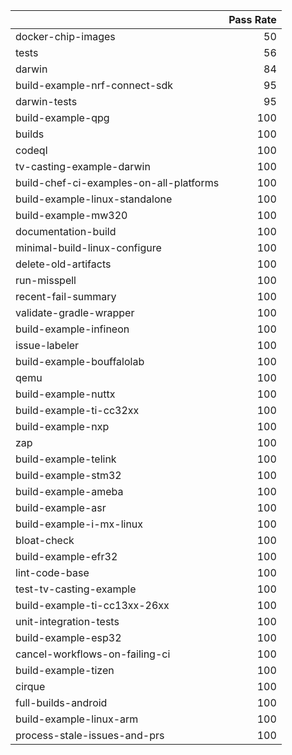 |                                         |   Pass Rate |
|:----------------------------------------|------------:|
| docker-chip-images                      |          50 |
| tests                                   |          56 |
| darwin                                  |          84 |
| build-example-nrf-connect-sdk           |          95 |
| darwin-tests                            |          95 |
| build-example-qpg                       |         100 |
| builds                                  |         100 |
| codeql                                  |         100 |
| tv-casting-example-darwin               |         100 |
| build-chef-ci-examples-on-all-platforms |         100 |
| build-example-linux-standalone          |         100 |
| build-example-mw320                     |         100 |
| documentation-build                     |         100 |
| minimal-build-linux-configure           |         100 |
| delete-old-artifacts                    |         100 |
| run-misspell                            |         100 |
| recent-fail-summary                     |         100 |
| validate-gradle-wrapper                 |         100 |
| build-example-infineon                  |         100 |
| issue-labeler                           |         100 |
| build-example-bouffalolab               |         100 |
| qemu                                    |         100 |
| build-example-nuttx                     |         100 |
| build-example-ti-cc32xx                 |         100 |
| build-example-nxp                       |         100 |
| zap                                     |         100 |
| build-example-telink                    |         100 |
| build-example-stm32                     |         100 |
| build-example-ameba                     |         100 |
| build-example-asr                       |         100 |
| build-example-i-mx-linux                |         100 |
| bloat-check                             |         100 |
| build-example-efr32                     |         100 |
| lint-code-base                          |         100 |
| test-tv-casting-example                 |         100 |
| build-example-ti-cc13xx-26xx            |         100 |
| unit-integration-tests                  |         100 |
| build-example-esp32                     |         100 |
| cancel-workflows-on-failing-ci          |         100 |
| build-example-tizen                     |         100 |
| cirque                                  |         100 |
| full-builds-android                     |         100 |
| build-example-linux-arm                 |         100 |
| process-stale-issues-and-prs            |         100 |